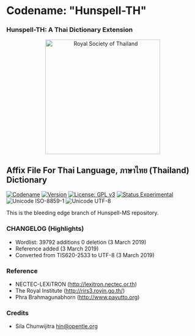 # Codename: "Hunspell-TH"
### Hunspell-TH: A Thai Dictionary Extension

<div align="center"><img src="https://upload.wikimedia.org/wikipedia/commons/6/6b/Royal_Institute_of_Thailand_Seal.jpg" alt="Royal Society of Thailand" title="Royal Society of Thailand" height="300" /></div>


## Affix File For Thai Language, ภาษาไทย (Thailand) Dictionary

[![Codename](https://img.shields.io/badge/Codename-Hunspell--TH-black.svg?longCache=true)](https://academic.syafiqhadzir.com/en-MY/research/) [![Version](https://img.shields.io/badge/Version-0.1e-yellowgreen.svg?longCache=true)](https://github.com/SyafiqHadzir/hunspell-th/tree/master/Release) [![License: GPL v3](https://img.shields.io/badge/License-GPL%20v3-blue.svg?longCache=true)](https://www.gnu.org/licenses/gpl-3.0) [![Status Experimental](https://img.shields.io/badge/Status-Experimental-black.svg?longCache=true)](https://github.com/SyafiqHadzir/hunspell-th/releases) ![Unicode ISO-8859-1](https://img.shields.io/badge/Unicode-UTF--8-green.svg?longCache=true) ![Unicode UTF-8](https://img.shields.io/badge/Wordlist-39792%20words-green.svg?longCache=true)

This is the bleeding edge branch of Hunspell-MS repository.

### CHANGELOG (Highlights)

* Wordlist: 39792 additions 0 deletion (3 March 2019) 
* Reference added (3 March 2019)
* Converted from TIS620-2533 to UTF-8 (3 March 2019)

### Reference

* NECTEC-LEXiTRON (http://lexitron.nectec.or.th)
* The Royal Institute (http://rirs3.royin.go.th/)
* Phra Brahmagunabhorn (http://www.payutto.org)

### Credits

* Sila Chunwijitra <hin@opentle.org>
